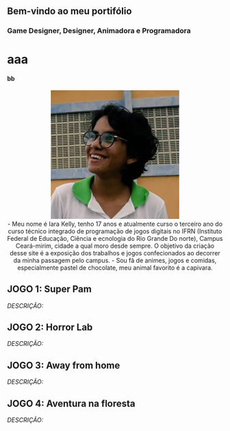 ## Bem-vindo ao meu portifólio
### Game Designer, Designer, Animadora e Programadora 
# aaa
#### bb
<center>
<img src="eu.jpg" width="300" heigth="300">
</center>

<center>
- Meu nome é Iara Kelly, tenho 17 anos e atualmente curso o terceiro ano do curso técnico integrado de programação de jogos digitais no IFRN (Instituto Federal de Educação, Ciência e ecnologia do Rio Grande Do norte), Campus Ceará-mirim, cidade a qual moro desde sempre. O objetivo da criação desse site é a exposição dos trabalhos e jogos confecionados ao decorrer da minha passagem pelo campus.
- Sou fã de animes, jogos e comidas, especialmente pastel de chocolate, meu animal favorito é a capivara.
</center>

## JOGO 1: Super Pam
*DESCRIÇÃO:* 

## JOGO 2: Horror Lab
*DESCRIÇÃO:* 

## JOGO 3: Away from home
*DESCRIÇÃO:* 

## JOGO 4: Aventura na floresta
*DESCRIÇÃO:* 
